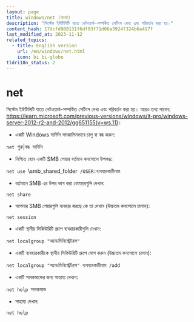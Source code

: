```yaml
---
layout: page
title: windows/net (বাংলা)
description: "সিস্টেম ইউটিলিটি যাতে নেটওয়ার্ক-সম্পর্কিত সেটিংস দেখা এবং পরিবর্তন করা হয়।"
content_hash: 17dcfd988131f6df93f71d06a3924f324b6a417f
last_modified_at: 2023-11-12
related_topics:
  - title: English version
    url: /en/windows/net.html
    icon: bi bi-globe
tldri18n_status: 2
---
```

# net

সিস্টেম ইউটিলিটি যাতে নেটওয়ার্ক-সম্পর্কিত সেটিংস দেখা এবং পরিবর্তন করা হয়।
আরও তথ্য পাবেন: <https://learn.microsoft.com/previous-versions/windows/it-pro/windows-server-2012-r2-and-2012/gg651155(v=ws.11)>।

- একটি Windows সার্ভিস সমকালিনভাবে চালু বা বন্ধ করুন:

`net `<span class="tldr-var badge badge-pill bg-dark-lm bg-white-dm text-white-lm text-dark-dm font-weight-bold">শুরু|বন্ধ</span>` `<span class="tldr-var badge badge-pill bg-dark-lm bg-white-dm text-white-lm text-dark-dm font-weight-bold">সার্ভিস</span>

- নিশ্চিত হোন একটি SMB শেয়ার বর্তমান কনসোলে উপলব্ধ:

`net use `<span class="tldr-var badge badge-pill bg-dark-lm bg-white-dm text-white-lm text-dark-dm font-weight-bold">\\smb_shared_folder</span>` /USER:`<span class="tldr-var badge badge-pill bg-dark-lm bg-white-dm text-white-lm text-dark-dm font-weight-bold">ব্যবহারকারীনাম</span>

- বর্তমানে SMB এর উপর ভাগ করা ফোল্ডারগুলি দেখান:

`net share`

- আপনার SMB শেয়ারগুলি ব্যবহার করছে কে তা দেখান (উচ্চতম কনসোলে চালান):

`net session`

- একটি স্থানীয় সিকিউরিটি গ্রুপে ব্যবহারকারীগুলি দেখান:

`net localgroup "`<span class="tldr-var badge badge-pill bg-dark-lm bg-white-dm text-white-lm text-dark-dm font-weight-bold">অ্যাডমিনিস্ট্রেটরস</span>`"`

- একটি ব্যবহারকারীকে স্থানীয় সিকিউরিটি গ্রুপে যোগ করুন (উচ্চতম কনসোলে চালান):

`net localgroup "`<span class="tldr-var badge badge-pill bg-dark-lm bg-white-dm text-white-lm text-dark-dm font-weight-bold">অ্যাডমিনিস্ট্রেটরস</span>`" `<span class="tldr-var badge badge-pill bg-dark-lm bg-white-dm text-white-lm text-dark-dm font-weight-bold">ব্যবহারকারীনাম</span>` /add`

- একটি সাবকমান্ডের জন্য সাহায্য দেখান:

`net help `<span class="tldr-var badge badge-pill bg-dark-lm bg-white-dm text-white-lm text-dark-dm font-weight-bold">সাবকমান্ড</span>

- সাহায্য দেখান:

`net help`
